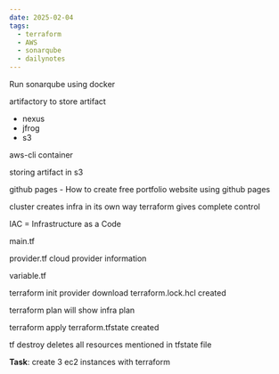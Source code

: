 ```yaml
---
date: 2025-02-04
tags:
  - terraform
  - AWS
  - sonarqube
  - dailynotes
---
```

Run sonarqube using docker

artifactory to store artifact
 - nexus
 - jfrog
 - s3

aws-cli container

storing artifact in s3

github pages - How to create free portfolio website using github pages

cluster creates infra in its own way
terraform gives complete control

IAC = Infrastructure as a Code

main.tf

provider.tf
cloud provider information

variable.tf

terraform init
 provider download
 terraform.lock.hcl created

terraform plan
  will show infra plan

terraform apply
  terraform.tfstate created

tf destroy
  deletes all resources mentioned in tfstate file

**Task**: create 3 ec2 instances with terraform
